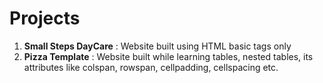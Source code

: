 <h1>Projects</h1>
<ol>
  <li><b>Small Steps DayCare</b> : Website built using HTML basic tags only </li>
  <li><b>Pizza Template</b> : Website built while learning tables, nested tables, its attributes like colspan, rowspan, cellpadding, cellspacing etc.</li>
</ol>
